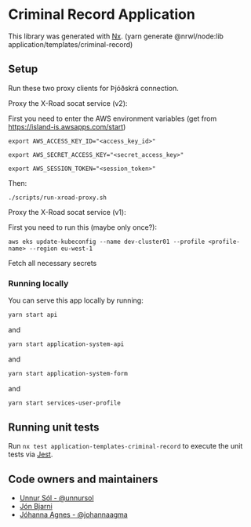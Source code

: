 # Criminal Record Application

This library was generated with [Nx](https://nx.dev). (yarn generate @nrwl/node:lib application/templates/criminal-record)

## Setup

Run these two proxy clients for Þjóðskrá connection.

Proxy the X-Road socat service (v2):

First you need to enter the AWS environment variables (get from https://island-is.awsapps.com/start)

`export AWS_ACCESS_KEY_ID="<access_key_id>"`

`export AWS_SECRET_ACCESS_KEY="<secret_access_key>"`

`export AWS_SESSION_TOKEN="<session_token>"`

Then:

`./scripts/run-xroad-proxy.sh`

Proxy the X-Road socat service (v1):

First you need to run this (maybe only once?):

`aws eks update-kubeconfig --name dev-cluster01 --profile <profile-name> --region eu-west-1`

Fetch all necessary secrets

### Running locally

You can serve this app locally by running:

```bash
yarn start api
```

and

```bash
yarn start application-system-api
```

and

```bash
yarn start application-system-form
```

and

```bash
yarn start services-user-profile
```

## Running unit tests

Run `nx test application-templates-criminal-record` to execute the unit tests via [Jest](https://jestjs.io).

## Code owners and maintainers

- [Unnur Sól - @unnursol](https://github.com/unnursolingimars)
- [Jón Bjarni]()
- [Jóhanna Agnes - @johannaagma](https://github.com/johannaagma)

